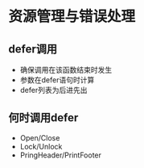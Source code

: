 # 资源管理与错误处理
## defer调用
- 确保调用在该函数结束时发生
- 参数在defer语句时计算
- defer列表为后进先出

## 何时调用defer
- Open/Close
- Lock/Unlock
- PringHeader/PrintFooter